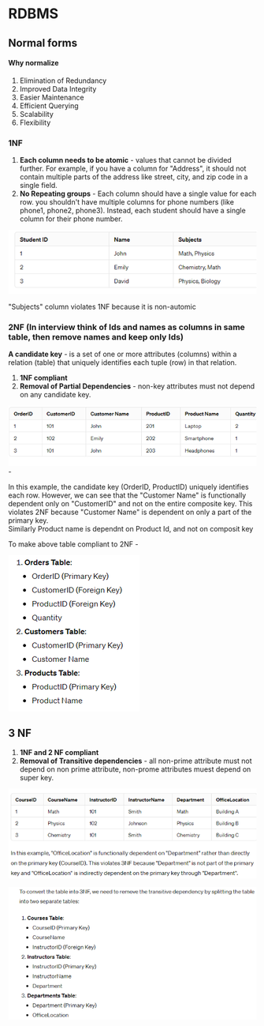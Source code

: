 # RDBMS

## Normal forms

#### Why normalize

1. Elimination of Redundancy
2. Improved Data Integrity
3. Easier Maintenance
4. Efficient Querying
5. Scalability
6. Flexibility

### 1NF

1. **Each column needs to be atomic** - values that cannot be divided further. For example, if you have a column for "Address", it should not contain multiple parts of the address like street, city, and zip code in a single field.
2. **No Repeating groups** - Each column should have a single value for each row. you shouldn't have multiple columns for phone numbers (like phone1, phone2, phone3). Instead, each student should have a single column for their phone number.

![alt text](PNG/rdbms1.PNG "Title") 

"Subjects" column violates 1NF because it is non-automic

### 2NF (In interview think of Ids and names as columns in same table, then remove names and keep only Ids)

**A candidate key** - is a set of one or more attributes (columns) within a relation (table) that uniquely identifies each tuple (row) in that relation.  

1. **1NF compliant**
2. **Removal of Partial Dependencies** - non-key attributes must not depend on any candidate key.

![alt text](PNG/rdbms2.PNG "Title")  - 

In this example, the candidate key (OrderID, ProductID) uniquely identifies each row. However, we can see that the "Customer Name" is functionally dependent only on "CustomerID" and not on the entire composite key. This violates 2NF because "Customer Name" is dependent on only a part of the primary key.  
Similarly Product name is dependnt on Product Id, and not on composit key

To make above table compliant to 2NF - 

![alt text](PNG/rdbms3.PNG "Title") 

## 3 NF

1. **1NF and 2 NF compliant**
3. **Removal of Transitive dependencies** - all non-prime attribute must not depend on non prime attribute, non-prome attributes muest depend on super key.

![alt text](PNG/rdbms4.PNG "Title") 

![alt text](PNG/rdbms5.PNG "Title") 